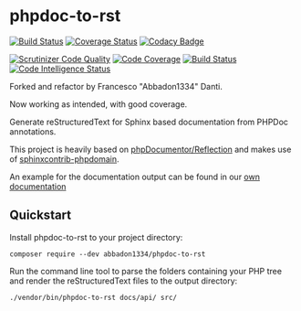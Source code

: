 # phpdoc-to-rst

[![Build Status](https://travis-ci.org/abbadon1334/phpdoc-to-rst.svg?branch=master)](https://travis-ci.org/abbadon1334/phpdoc-to-rst)
[![Coverage Status](https://coveralls.io/repos/github/abbadon1334/phpdoc-to-rst/badge.svg?branch=master)](https://coveralls.io/github/abbadon1334/phpdoc-to-rst?branch=master)
[![Codacy Badge](https://api.codacy.com/project/badge/Grade/4b4264eb36ca49ed81d29f5102a64a39)](https://www.codacy.com/app/abbadon1334/phpdoc-to-rst?utm_source=github.com&amp;utm_medium=referral&amp;utm_content=abbadon1334/phpdoc-to-rst&amp;utm_campaign=Badge_Grade)

[![Scrutinizer Code Quality](https://scrutinizer-ci.com/g/abbadon1334/phpdoc-to-rst/badges/quality-score.png?b=master)](https://scrutinizer-ci.com/g/abbadon1334/phpdoc-to-rst/?branch=master)
[![Code Coverage](https://scrutinizer-ci.com/g/abbadon1334/phpdoc-to-rst/badges/coverage.png?b=master)](https://scrutinizer-ci.com/g/abbadon1334/phpdoc-to-rst/?branch=master)
[![Build Status](https://scrutinizer-ci.com/g/abbadon1334/phpdoc-to-rst/badges/build.png?b=master)](https://scrutinizer-ci.com/g/abbadon1334/phpdoc-to-rst/build-status/master)
[![Code Intelligence Status](https://scrutinizer-ci.com/g/abbadon1334/phpdoc-to-rst/badges/code-intelligence.svg?b=master)](https://scrutinizer-ci.com/code-intelligence)

Forked and refactor by Francesco "Abbadon1334" Danti.

Now working as intended, with good coverage. 

Generate reStructuredText for Sphinx based documentation from PHPDoc annotations. 

This project is heavily based on [phpDocumentor/Reflection](https://github.com/phpDocumentor/Reflection)
and makes use of [sphinxcontrib-phpdomain](https://github.com/markstory/sphinxcontrib-phpdomain).

An example for the documentation output can be found in our [own documentation](http://phpdoc-to-rst.readthedocs.io/en/latest/api_docs.html)

## Quickstart

Install phpdoc-to-rst to your project directory: 
    
    composer require --dev abbadon1334/phpdoc-to-rst
    
Run the command line tool to parse the folders containing your PHP tree and render the reStructuredText files to the output directory:

    ./vendor/bin/phpdoc-to-rst docs/api/ src/

